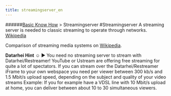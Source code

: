 ```yaml
---
title: streamingserver_en
---
```

######[Basic Know How](/restreamer/wiki/basic_know_how.html) > Streamingserver
#Streamingserver
A streaming server is needed to classic streaming to operate through networks. <a href="https://en.wikipedia.org/wiki/Streaming_media" target="_blank">Wikipedia</a>

Comparison of streaming media systems on <a href="https://en.wikipedia.org/wiki/Comparison_of_streaming_media_systems" target="_blank">Wikipedia</a>.  

**Datarhei Hint** ☺ ► You need no streaming server to stream with Datarhei/Restreamer! YouTube or Ustream are offering free streaming for quite a lot of spectators. If you can stream over the Datarhei/Restreamer iFrame to your own webspace you need per viewer between 300 kb/s and 1.5 Mbit/s upload speed, depending on the subject and quality of your video streams
Example: If you for example have a VDSL line with 10 Mbit/s upload at home, you can deliver between about 10 to 30 simultaneous viewers.